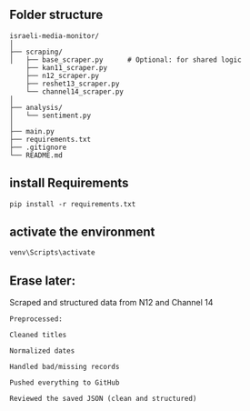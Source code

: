 
## Folder structure
```
israeli-media-monitor/
│
├── scraping/
│   ├── base_scraper.py      # Optional: for shared logic
    ├── kan11_scraper.py
    ├── n12_scraper.py
    ├── reshet13_scraper.py
    └── channel14_scraper.py
│
├── analysis/
│   └── sentiment.py
│
├── main.py
├── requirements.txt
├── .gitignore
└── README.md
```

## install Requirements
```
pip install -r requirements.txt
```

## activate the environment
```
venv\Scripts\activate
```

## Erase later:

Scraped and structured data from N12 and Channel 14
```
Preprocessed:

Cleaned titles

Normalized dates

Handled bad/missing records

Pushed everything to GitHub

Reviewed the saved JSON (clean and structured)
```